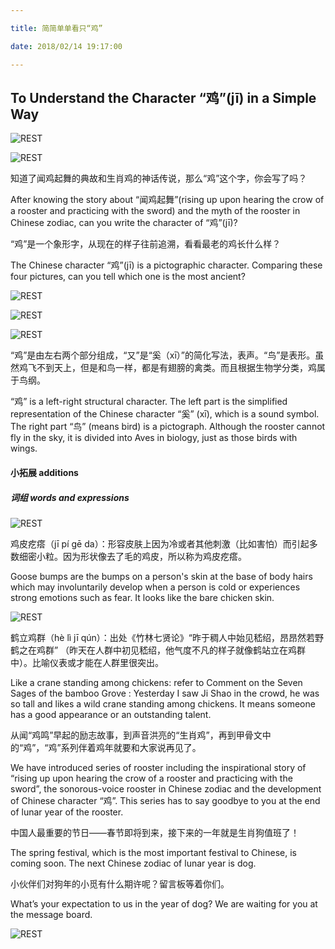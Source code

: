 ```yaml
---

title: 简简单单看只“鸡”

date: 2018/02/14 19:17:00

---
```


## To Understand the Character “鸡”(jī) in a Simple Way

![REST](/img/20180214/0214cover.jpg)

![REST](/img/20180214/0214001.png)


知道了闻鸡起舞的典故和生肖鸡的神话传说，那么“鸡”这个字，你会写了吗？

After knowing the story about “闻鸡起舞”(rising up upon hearing the crow of a rooster and practicing with the sword) and the myth of the rooster in Chinese zodiac, can you write the character of “鸡”(jī)? 


 “鸡”是一个象形字，从现在的样子往前追溯，看看最老的鸡长什么样？
 
The Chinese character “鸡”(jī) is a pictographic character. Comparing these four pictures, can you tell which one is the most ancient?

![REST](/img/20180214/0214002.png)

![REST](/img/20180214/0214003.png)

![REST](/img/20180214/021400204.jpg)

“鸡”是由左右两个部分组成，“又”是“奚（xī）”的简化写法，表声。“鸟”是表形。虽然鸡飞不到天上，但是和鸟一样，都是有翅膀的禽类。而且根据生物学分类，鸡属于鸟纲。


“鸡” is a left-right structural character. The left part is the simplified representation of the Chinese character “奚” (xī), which is a sound symbol. The right part “鸟” (means bird) is a pictograph. Although the rooster cannot fly in the sky, it is divided into Aves in biology, just as those birds with wings.



#### 小拓展 additions

##### 词组 words and expressions

 
![REST](/img/20180214/021400401.png)

鸡皮疙瘩（jī pí gē da）：形容皮肤上因为冷或者其他刺激（比如害怕）而引起多数细密小粒。因为形状像去了毛的鸡皮，所以称为鸡皮疙瘩。

Goose bumps are the bumps on a person's skin at the base of body hairs which may involuntarily develop when a person is cold or experiences strong emotions such as fear. It looks like the bare chicken skin.

![REST](/img/20180214/021400402.png)

鹤立鸡群（hè lì jī qún）：出处《竹林七贤论》“昨于稠人中始见嵇绍，昂昂然若野鹤之在鸡群” （昨天在人群中初见嵇绍，他气度不凡的样子就像鹤站立在鸡群中）。比喻仪表或才能在人群里很突出。

Like a crane standing among chickens: refer to Comment on the Seven Sages of the bamboo Grove : Yesterday I saw Ji Shao in the crowd, he was so tall and likes a wild crane standing among chickens. It means someone has a good appearance or an outstanding talent.

从闻“鸡鸣”早起的励志故事，到声音洪亮的“生肖鸡”，再到甲骨文中的“鸡”，“鸡”系列伴着鸡年就要和大家说再见了。

We have introduced series of rooster including the inspirational story of “rising up upon hearing the crow of a rooster and practicing with the sword”, the sonorous-voice rooster in Chinese zodiac and the development of Chinese character “鸡”. This series has to say goodbye to you at the end of lunar year of the rooster.

中国人最重要的节日——春节即将到来，接下来的一年就是生肖狗值班了！

The spring festival, which is the most important festival to Chinese, is coming soon. The next Chinese zodiac of lunar year is dog.


小伙伴们对狗年的小觅有什么期许呢？留言板等着你们。

What’s your expectation to us in the year of dog? We are waiting for you at the message board.


![REST](/img/20180214/0214bottom.png)